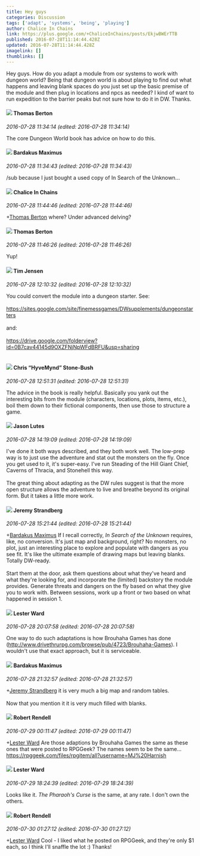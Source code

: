 ```yaml
---
title: Hey guys
categories: Discussion
tags: ['adapt', 'systems', 'being', 'playing']
author: Chalice In Chains
link: https://plus.google.com/+ChaliceInChains/posts/EkjwBWErTTB
published: 2016-07-28T11:14:44.428Z
updated: 2016-07-28T11:14:44.428Z
imagelink: []
thumblinks: []
---
```


Hey guys. How do you adapt a module from osr systems to work with dungeon world? Being that dungeon world is about playing to find out what happens and leaving blank spaces do you just set up the basic premise of the module and then plug in locations and npcs as needed? I kind of want to run expedition to the barrier peaks but not sure how to do it in DW. Thanks. 
<div id='comment z12rdjowqtfqw5bem23rc1o4ixqsx3ekr'>
  <h4><img src='{{site.baseurl}}//images/avatars/113221637193833676078_photo.jpg'> Thomas Berton</h4>
      <p><cite>2016-07-28 11:34:14 (edited: 2016-07-28 11:34:14)</cite></p>
        <p>The core Dungeon World book has advice on how to do this.</p>
</div>
        

<div id='comment z12rdjowqtfqw5bem23rc1o4ixqsx3ekr'>
  <h4><img src='{{site.baseurl}}//images/avatars/116465721137803578989_photo.jpg'> Bardakus Maximus</h4>
      <p><cite>2016-07-28 11:34:43 (edited: 2016-07-28 11:34:43)</cite></p>
        <p>/sub because I just bought a used copy of In Search of the Unknown...</p>
</div>
        

<div id='comment z12rdjowqtfqw5bem23rc1o4ixqsx3ekr'>
  <h4><img src='{{site.baseurl}}//images/avatars/114409832818794277468_photo.jpg'> Chalice In Chains</h4>
      <p><cite>2016-07-28 11:44:46 (edited: 2016-07-28 11:44:46)</cite></p>
        <p><span class="proflinkWrapper"><span class="proflinkPrefix">+</span><a class="proflink" href="https://plus.google.com/113221637193833676078" oid="113221637193833676078">Thomas Berton</a></span> where? Under advanced delving?</p>
</div>
        

<div id='comment z12rdjowqtfqw5bem23rc1o4ixqsx3ekr'>
  <h4><img src='{{site.baseurl}}//images/avatars/113221637193833676078_photo.jpg'> Thomas Berton</h4>
      <p><cite>2016-07-28 11:46:26 (edited: 2016-07-28 11:46:26)</cite></p>
        <p>Yup!</p>
</div>
        

<div id='comment z12rdjowqtfqw5bem23rc1o4ixqsx3ekr'>
  <h4><img src='{{site.baseurl}}//images/avatars/101509976321886871332_photo.jpg'> Tim Jensen</h4>
      <p><cite>2016-07-28 12:10:32 (edited: 2016-07-28 12:10:32)</cite></p>
        <p>You could convert the module into a dungeon starter. See:<br /><br /><a href="https://sites.google.com/site/finemessgames/DWsupplements/dungeonstarters" class="ot-anchor">https://sites.google.com/site/finemessgames/DWsupplements/dungeonstarters</a><br /><br />and:<br /><br /><a href="https://drive.google.com/folderview?id=0B7cav44145d9OXZFNjNpWFdBRFU&amp;usp=sharing" class="ot-anchor">https://drive.google.com/folderview?id=0B7cav44145d9OXZFNjNpWFdBRFU&amp;usp=sharing</a><br /><br /></p>
</div>
        

<div id='comment z12rdjowqtfqw5bem23rc1o4ixqsx3ekr'>
  <h4><img src='{{site.baseurl}}//images/avatars/108053817066303198241_photo.jpg'> Chris “HyveMynd” Stone-Bush</h4>
      <p><cite>2016-07-28 12:51:31 (edited: 2016-07-28 12:51:31)</cite></p>
        <p>The advice in the book is really helpful. Basically you yank out the interesting bits from the module (characters, locations, plots, items, etc.), boil them down to their fictional components, then use those to structure a game.</p>
</div>
        

<div id='comment z12rdjowqtfqw5bem23rc1o4ixqsx3ekr'>
  <h4><img src='{{site.baseurl}}//images/avatars/115657313205562994919_photo.jpg'> Jason Lutes</h4>
      <p><cite>2016-07-28 14:19:09 (edited: 2016-07-28 14:19:09)</cite></p>
        <p>I&#39;ve done it both ways described, and they both work well. The low-prep way is to just use the adventure and stat out the monsters on the fly. Once you get used to it, it&#39;s super-easy. I&#39;ve run Steading of the Hill Giant Chief, Caverns of Thracia, and Stonehell this way.<br /><br />The great thing about adapting as the DW rules suggest is that the more  open structure allows the adventure to live and breathe beyond its original form. But it takes a little more work.</p>
</div>
        

<div id='comment z12rdjowqtfqw5bem23rc1o4ixqsx3ekr'>
  <h4><img src='{{site.baseurl}}//images/avatars/102595580176380683252_photo.jpg'> Jeremy Strandberg</h4>
      <p><cite>2016-07-28 15:21:44 (edited: 2016-07-28 15:21:44)</cite></p>
        <p><span class="proflinkWrapper"><span class="proflinkPrefix">+</span><a class="proflink" href="https://plus.google.com/116465721137803578989" oid="116465721137803578989">Bardakus Maximus</a></span> If I recall correctly, <i>In Search of the Unknown</i> requires, like, no conversion.  It&#39;s just map and background, right? No monsters, no plot, just an interesting place to explore and populate with dangers as you see fit. It&#39;s like the ultimate example of drawing maps but leaving blanks. Totally DW-ready. <br /><br />Start them at the door, ask them questions about what they&#39;ve heard and what they&#39;re looking for, and incorporate the (limited) backstory the module provides.  Generate threats and dangers on the fly based on what they give you to work with.  Between sessions, work up a front or two based on what happened in session 1.</p>
</div>
        

<div id='comment z12rdjowqtfqw5bem23rc1o4ixqsx3ekr'>
  <h4><img src='{{site.baseurl}}//images/avatars/108131264929529993281_photo.jpg'> Lester Ward</h4>
      <p><cite>2016-07-28 20:07:58 (edited: 2016-07-28 20:07:58)</cite></p>
        <p>One way to do such adaptations is how Brouhaha Games has done (<a href="http://www.drivethrurpg.com/browse/pub/4723/Brouhaha-Games" class="ot-anchor">http://www.drivethrurpg.com/browse/pub/4723/Brouhaha-Games</a>). I wouldn&#39;t use that exact approach, but it is serviceable.</p>
</div>
        

<div id='comment z12rdjowqtfqw5bem23rc1o4ixqsx3ekr'>
  <h4><img src='{{site.baseurl}}//images/avatars/116465721137803578989_photo.jpg'> Bardakus Maximus</h4>
      <p><cite>2016-07-28 21:32:57 (edited: 2016-07-28 21:32:57)</cite></p>
        <p><span class="proflinkWrapper"><span class="proflinkPrefix">+</span><a class="proflink" href="https://plus.google.com/102595580176380683252" oid="102595580176380683252">Jeremy Strandberg</a></span> it is very much a big map and random tables.<br /><br />Now that you mention it it is very much filled with blanks.</p>
</div>
        

<div id='comment z12rdjowqtfqw5bem23rc1o4ixqsx3ekr'>
  <h4><img src='{{site.baseurl}}//images/avatars/109791996665503926061_photo.jpg'> Robert Rendell</h4>
      <p><cite>2016-07-29 00:11:47 (edited: 2016-07-29 00:11:47)</cite></p>
        <p><span class="proflinkWrapper"><span class="proflinkPrefix">+</span><a class="proflink" href="https://plus.google.com/108131264929529993281" oid="108131264929529993281">Lester Ward</a></span> Are those adaptions by Brouhaha Games the same as these ones that were posted to RPGGeek?  The names seem to be the same... <a href="https://rpggeek.com/files/rpgitem/all?username=MJ%20Harnish" class="ot-anchor">https://rpggeek.com/files/rpgitem/all?username=MJ%20Harnish</a></p>
</div>
        

<div id='comment z12rdjowqtfqw5bem23rc1o4ixqsx3ekr'>
  <h4><img src='{{site.baseurl}}//images/avatars/108131264929529993281_photo.jpg'> Lester Ward</h4>
      <p><cite>2016-07-29 18:24:39 (edited: 2016-07-29 18:24:39)</cite></p>
        <p>Looks like it. <i>The Pharaoh&#39;s Curse</i> is the same, at any rate. I don&#39;t own the others.</p>
</div>
        

<div id='comment z12rdjowqtfqw5bem23rc1o4ixqsx3ekr'>
  <h4><img src='{{site.baseurl}}//images/avatars/109791996665503926061_photo.jpg'> Robert Rendell</h4>
      <p><cite>2016-07-30 01:27:12 (edited: 2016-07-30 01:27:12)</cite></p>
        <p><span class="proflinkWrapper"><span class="proflinkPrefix">+</span><a class="proflink" href="https://plus.google.com/108131264929529993281" oid="108131264929529993281">Lester Ward</a></span> Cool - I liked what he posted on RPGGeek, and they&#39;re only $1 each, so I think I&#39;ll snaffle the lot :)  Thanks!</p>
</div>
        